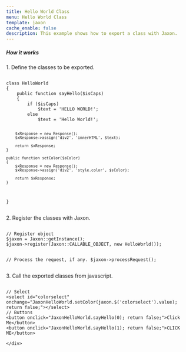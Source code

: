 ```yaml
---
title: Hello World Class
menu: Hello World Class
template: jaxon
cache_enable: false
description: This example shows how to export a class with Jaxon.
---
```


<div class="row">
    <div class="col-sm-12">
        <h5>How it works</h5>

<p>1. Define the classes to be exported.</p>
<pre><code class="language-php">
class HelloWorld
{
    public function sayHello($isCaps)
    {
        if ($isCaps)
            $text = 'HELLO WORLD!';
        else
            $text = 'Hello World!';

        $xResponse = new Response();
        $xResponse->assign('div2', 'innerHTML', $text);

        return $xResponse;
    }

    public function setColor($sColor)
    {
        $xResponse = new Response();
        $xResponse->assign('div2', 'style.color', $sColor);

        return $xResponse;
    }
}
</code></pre>

<p>2. Register the classes with Jaxon.</p>
<pre><code class="language-php">
// Register object
$jaxon = Jaxon::getInstance();
$jaxon->register(Jaxon::CALLABLE_OBJECT, new HelloWorld());

// Process the request, if any.
$jaxon->processRequest();
</code></pre>

<p>3. Call the exported classes from javascript.</p>
<pre><code class="language-php">
// Select
&lt;select id="colorselect" onchange="JaxonHelloWorld.setColor(jaxon.$('colorselect').value); return false;"&gt;&lt;/select&gt;
// Buttons
&lt;button onclick="JaxonHelloWorld.sayHello(0); return false;"&gt;Click Me&lt;/button&gt;
&lt;button onclick="JaxonHelloWorld.sayHello(1); return false;"&gt;CLICK ME&lt;/button&gt;
</code></pre>

    </div>
</div>
